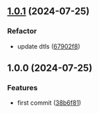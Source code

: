## [1.0.1](https://github.com/uclmbv/paragraph/compare/v1.0.0...v1.0.1) (2024-07-25)

### Refactor

* update dtls ([67902f8](https://github.com/uclmbv/paragraph/commit/67902f81ecace323ec48cd53cf298d20a9e999b6))

## 1.0.0 (2024-07-25)

### Features

* first commit ([38b6f81](https://github.com/uclmbv/paragraph/commit/38b6f81da204bef076d6ff7b6869b7d14ea0c479))
